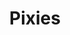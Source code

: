 ---
title: "Pixies"
summary: "US alternative rock band formed in early 1986 in Boston, Massachusetts. The original lineup consisted of , , and . Kim Deal left the band in 2013, and was briefly replaced for live performances by , before joined the band as permanent bass player."
image: "pixies.jpg"
---